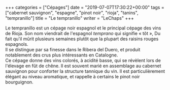 +++
categories = ["Cépages"]
date = "2019-07-07T17:30:22+00:00"
tags = ["cabernet sauvignon", "espagne", "pinot noir", "rioja", "tanins", "tempranillo"] 
title = "Le tempranillo"
writer = "LeChaps"
+++

Le tempranillo est un cépage noir espagnol et le principal cépage des vins de Rioja. Son nom viendrait de l'espagnol _temprano_ qui signifie « tôt », Du fait qu'il mûrit plusieurs semaines plutôt que la plupart des raisins rouges espagnols.  
Il se distingue par sa finesse dans le Ribera del Duero, et produit notablement des crus plus intéressants en Catalogne.  
Ce cépage donne des vins colorés, à acidité basse, qui se révèlent lors de l'élevage en fût de chêne. Il est souvent marié en assemblage au cabernet sauvignon pour conforter la structure tannique du vin. Il est particulièrement élégant au niveau aromatique, et rappelle à certains le pinot noir bourguignon.
